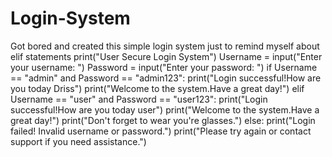 # Login-System
Got bored and created this simple login system just to remind myself about elif statements 
print("User Secure Login System")
Username = input("Enter your username: ")
Password = input("Enter your password: ")
if Username == "admin" and Password == "admin123":
    print("Login successful!How are you today Driss")
    print("Welcome to the system.Have a great day!")
elif Username == "user" and Password == "user123":
    print("Login successful!How are you today user")
    print("Welcome to the system.Have a great day!")
    print("Don't forget to wear you're glasses.")
else:
    print("Login failed! Invalid username or password.")
    print("Please try again or contact support if you need assistance.")

